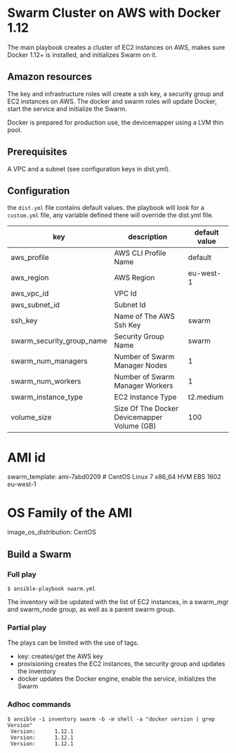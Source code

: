 # Swarm Cluster on AWS with Docker 1.12

The main playbook creates a cluster of EC2 instances on AWS, makes sure Docker 1.12+ is installed, and initializes Swarm on it.

## Amazon resources

The key and infrastructure roles will create a ssh key, a security group and EC2 instances on AWS.
The docker and swarm roles will update Docker, start the service and initialize the Swarm.

Docker is prepared for production use, the devicemapper using a LVM thin pool.

## Prerequisites

A VPC and a subnet (see configuration keys in dist.yml).

## Configuration

the ```dist.yml``` file contains default values.
the playbook will look for a ```custom.yml``` file, any variable defined there will override the dist.yml file.

key | description | default value
--- | ----------- | -------------
aws_profile | AWS CLI Profile Name | default
aws_region | AWS Region | eu-west-1
aws_vpc_id | VPC Id |
aws_subnet_id | Subnet Id |
ssh_key | Name of The AWS Ssh Key  | swarm
swarm_security_group_name | Security Group Name | swarm
swarm_num_managers | Number of Swarm Manager Nodes | 1
swarm_num_workers | Number of Swarm Manager Workers | 1
swarm_instance_type | EC2 Instance Type | t2.medium
volume_size | Size Of The Docker Devicemapper Volume (GB) | 100

# AMI id
swarm_template: ami-7abd0209 # CentOS Linux 7 x86_64 HVM EBS 1602 eu-west-1
# OS Family of the AMI
image_os_distribution: CentOS


## Build a Swarm

### Full play

```
$ ansible-playbook swarm.yml
```

The inventory will be updated with the list of EC2 instances, in a swarm_mgr and swarm_node group, as well as a parent swarm group.

### Partial play

The plays can be limited with the use of tags.

 - key:           creates/get the AWS key
 - provisioning   creates the EC2 instances, the security group and updates the inventory
 - docker         updates the Docker engine, enable the service, initializes the Swarm

### Adhoc commands
```
$ ansible -i inventory swarm -b -m shell -a "docker version | grep Version"
 Version:      1.12.1
 Version:      1.12.1
 Version:      1.12.1
```
